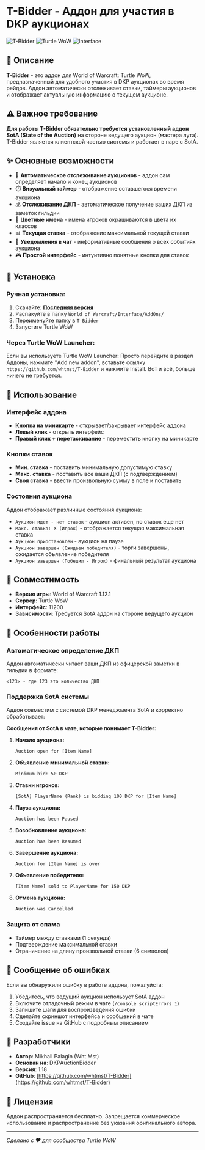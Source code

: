 # T-Bidder - Аддон для участия в DKP аукционах

![T-Bidder](https://img.shields.io/badge/Version-1.18-green)
![Turtle WoW](https://img.shields.io/badge/For-Turtle_WoW-blue)
![Interface](https://img.shields.io/badge/Interface-11200-orange)

## 📖 Описание

**T-Bidder** - это аддон для World of Warcraft: Turtle WoW, предназначенный для удобного участия в DKP аукционах во время рейдов. Аддон автоматически отслеживает ставки, таймеры аукционов и отображает актуальную информацию о текущем аукционе.

## ⚠️ Важное требование

**Для работы T-Bidder обязательно требуется установленный аддон SotA (State of the Auction)** на стороне ведущего аукцион (мастера лута). T-Bidder является клиентской частью системы и работает в паре с SotA.

## ✨ Основные возможности

- 🎯 **Автоматическое отслеживание аукционов** - аддон сам определяет начало и конец аукционов
- ⏱️ **Визуальный таймер** - отображение оставшегося времени аукциона
- 💰 **Отслеживание ДКП** - автоматическое получение ваших ДКП из заметок гильдии
- 🎨 **Цветные имена** - имена игроков окрашиваются в цвета их классов
- 📊 **Текущая ставка** - отображение максимальной текущей ставки
- 🔔 **Уведомления в чат** - информативные сообщения о всех событиях аукциона
- 🎮 **Простой интерфейс** - интуитивно понятные кнопки для ставок

## 🚀 Установка

### Ручная установка:
1. Скачайте: **[Последняя версия](https://github.com/whtmst/T-Bidder/archive/main.zip)**
2. Распакуйте в папку `World of Warcraft/Interface/AddOns/`
3. Переименуйте папку в `T-Bidder`
4. Запустите Turtle WoW

### Через Turtle WoW Launcher:
Если вы используете Turtle WoW Launcher: Просто перейдите в раздел Аддоны, нажмите "Add new addon", вставьте ссылку `https://github.com/whtmst/T-Bidder` и нажмите Install. Вот и всё, больше ничего не требуется.

## 🎯 Использование

### Интерфейс аддона
- **Кнопка на миникарте** - открывает/закрывает интерфейс аддона
- **Левый клик** - открыть интерфейс
- **Правый клик + перетаскивание** - переместить кнопку на миникарте

### Кнопки ставок
- **Мин. ставка** - поставить минимальную допустимую ставку
- **Макс. ставка** - поставить все ваши ДКП (с подтверждением)
- **Своя ставка** - ввести произвольную сумму в поле и поставить

### Состояния аукциона
Аддон отображает различные состояния аукциона:
- `Аукцион идет - нет ставок` - аукцион активен, но ставок еще нет
- `Макс. ставка: X (Игрок)` - отображается текущая максимальная ставка
- `Аукцион приостановлен` - аукцион на паузе
- `Аукцион завершен (Ожидаем победителя)` - торги завершены, ожидается объявление победителя
- `Аукцион завершен (Победил - Игрок)` - финальный результат аукциона

## 🔧 Совместимость

- **Версия игры**: World of Warcraft 1.12.1
- **Сервер**: Turtle WoW
- **Интерфейс**: 11200
- **Зависимости**: Требуется SotA аддон на стороне ведущего аукцион

## 📝 Особенности работы

### Автоматическое определение ДКП
Аддон автоматически читает ваши ДКП из офицерской заметки в гильдии в формате:
```
<123> - где 123 это количество ДКП
```

### Поддержка SotA системы
Аддон совместим с системой DKP менеджмента SotA и корректно обрабатывает:

**Сообщения от SotA в чате, которые понимает T-Bidder:**

1. **Начало аукциона:**
   ```
   Auction open for [Item Name]
   ```

2. **Объявление минимальной ставки:**
   ```
   Minimum bid: 50 DKP
   ```

3. **Ставки игроков:**
   ```
   [SotA] PlayerName (Rank) is bidding 100 DKP for [Item Name]
   ```

4. **Пауза аукциона:**
   ```
   Auction has been Paused
   ```

5. **Возобновление аукциона:**
   ```
   Auction has been Resumed
   ```

6. **Завершение аукциона:**
   ```
   Auction for [Item Name] is over
   ```

7. **Объявление победителя:**
   ```
   [Item Name] sold to PlayerName for 150 DKP
   ```

8. **Отмена аукциона:**
   ```
   Auction was Cancelled
   ```

### Защита от спама
- Таймер между ставками (1 секунда)
- Подтверждение максимальной ставки
- Ограничение на длину произвольной ставки (6 символов)

## 🐛 Сообщение об ошибках

Если вы обнаружили ошибку в работе аддона, пожалуйста:

1. Убедитесь, что ведущий аукцион использует SotA аддон
2. Включите отладочный режим в чате (`/console scriptErrors 1`)
3. Запишите шаги для воспроизведения ошибки
4. Сделайте скриншот интерфейса и сообщений в чате
5. Создайте issue на GitHub с подробным описанием

## 👥 Разработчики

- **Автор**: Mikhail Palagin (Wht Mst)
- **Основан на**: DKPAuctionBidder
- **Версия**: 1.18
- **GitHub**: [https://github.com/whtmst/T-Bidder](https://github.com/whtmst/T-Bidder)

## 📄 Лицензия

Аддон распространяется бесплатно. Запрещается коммерческое использование и распространение без указания оригинального автора.

---

*Сделано с ❤️ для сообщества Turtle WoW*
